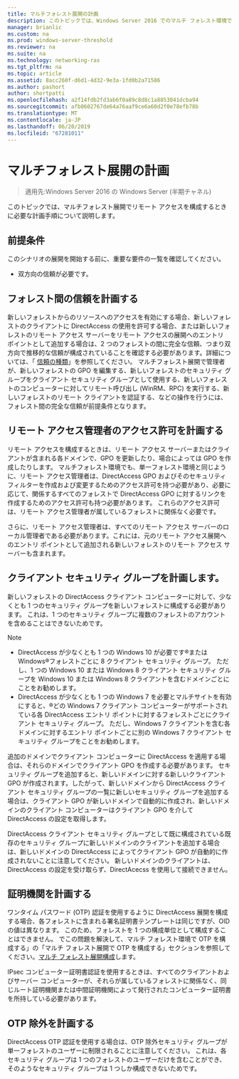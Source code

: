 ```yaml
---
title: マルチフォレスト展開の計画
description: このトピックでは、Windows Server 2016 でのマルチ フォレスト環境でのリモート アクセスの展開ガイドの一部です。
manager: brianlic
ms.custom: na
ms.prod: windows-server-threshold
ms.reviewer: na
ms.suite: na
ms.technology: networking-ras
ms.tgt_pltfrm: na
ms.topic: article
ms.assetid: 8acc260f-d6d1-4d32-9e3a-1fd0b2a71586
ms.author: pashort
author: shortpatti
ms.openlocfilehash: a2f14fdb2fd3ab6f0a89c8d8c1a8853041dcba94
ms.sourcegitcommit: afb0602767de64a76aaf9ce6a60d2f0e78efb78b
ms.translationtype: MT
ms.contentlocale: ja-JP
ms.lasthandoff: 06/20/2019
ms.locfileid: "67281011"
---
```

# <a name="plan-a-multi-forest-deployment"></a>マルチフォレスト展開の計画

>適用先:Windows Server 2016 の Windows Server (半期チャネル)

このトピックでは、マルチフォレスト展開でリモート アクセスを構成するときに必要な計画手順について説明します。  
  
## <a name="prerequisites"></a>前提条件  
このシナリオの展開を開始する前に、重要な要件の一覧を確認してください。  
  
-   双方向の信頼が必要です。  
  
## <a name="plan-trust-between-forests"></a>フォレスト間の信頼を計画する  
新しいフォレストからのリソースへのアクセスを有効にする場合、新しいフォレストのクライアントに DirectAccess の使用を許可する場合、または新しいフォレストのリモート アクセス サーバーをリモート アクセスの展開へのエントリ ポイントとして追加する場合は、2 つのフォレストの間に完全な信頼、つまり双方向で推移的な信頼が構成されていることを確認する必要があります。詳細については、「 [信頼の種類](https://technet.microsoft.com/library/cc775736.aspx)」を参照してください。 マルチフォレスト展開で管理者が、新しいフォレストの GPO を編集する、新しいフォレストのセキュリティ グループをクライアント セキュリティ グループとして使用する、新しいフォレストのコンピューターに対してリモート呼び出し (WinRM、RPC) を実行する、新しいフォレストのリモート クライアントを認証する、などの操作を行うには、フォレスト間の完全な信頼が前提条件となります。  
  
## <a name="plan-remote-access-administrator-permissions"></a>リモート アクセス管理者のアクセス許可を計画する  
リモート アクセスを構成するときは、リモート アクセス サーバーまたはクライアントが含まれる各ドメインで、GPO を更新したり、場合によっては GPO を作成したりします。 マルチフォレスト環境でも、単一フォレスト環境と同じように、リモート アクセス管理者は、DirectAccess GPO およびそのセキュリティ フィルターを作成および変更するためのアクセス許可を持つ必要があり、必要に応じて、関係するすべてのフォレストで DirectAccess GPO に対するリンクを作成するためのアクセス許可も持つ必要があります。 これらのアクセス許可は、リモート アクセス管理者が属しているフォレストに関係なく必要です。  
  
さらに、リモート アクセス管理者は、すべてのリモート アクセス サーバーのローカル管理者である必要があります。これには、元のリモート アクセス展開へのエントリ ポイントとして追加される新しいフォレストのリモート アクセス サーバーも含まれます。  
  
## <a name="ClientSG"></a>クライアント セキュリティ グループを計画します。  
新しいフォレストの DirectAccess クライアント コンピューターに対して、少なくとも 1 つのセキュリティ グループを新しいフォレストに構成する必要があります。 これは、1 つのセキュリティ グループに複数のフォレストのアカウントを含めることはできないためです。  
  
> [!NOTE]  
> -   DirectAccess が少なくとも 1 つの Windows 10 が必要です&reg;または Windows&reg;フォレストごとに 8 クライアント セキュリティ グループ。 ただし、1 つの Windows 10 または Windows 8 クライアント セキュリティ グループを Windows 10 または Windows 8 クライアントを含むドメインごとにことをお勧めします。  
> -   DirectAccess が少なくとも 1 つの Windows 7 を必要とマルチサイトを有効にすると、&reg;どの Windows 7 クライアント コンピューターがサポートされている各 DirectAccess エントリ ポイントに対するフォレストごとにクライアント セキュリティ グループ。 ただし、Windows 7 クライアントを含む各ドメインに対するエントリ ポイントごとに別の Windows 7 クライアント セキュリティ グループをことをお勧めします。  
>   
> 追加のドメインでクライアント コンピューターに DirectAccess を適用する場合は、それらのドメインでクライアント GPO を作成する必要があります。 セキュリティ グループを追加すると、新しいドメインに対する新しいクライアント GPO が作成されます。したがって、新しいドメインから DirectAccess クライアント セキュリティ グループの一覧に新しいセキュリティ グループを追加する場合は、クライアント GPO が新しいドメインで自動的に作成され、新しいドメインのクライアント コンピューターはクライアント GPO を介して DirectAccess の設定を取得します。  
>   
> DirectAccess クライアント セキュリティ グループとして既に構成されている既存のセキュリティ グループに新しいドメインのクライアントを追加する場合は、新しいドメインの DirectAccess によってクライアント GPO が自動的に作成されないことに注意してください。 新しいドメインのクライアントは、DirectAccess の設定を受け取らず、DirectAcecss を使用して接続できません。  
  
## <a name="plan-certification-authorities"></a>証明機関を計画する  
ワンタイム パスワード (OTP) 認証を使用するように DirectAccess 展開を構成する場合、各フォレストに含まれる署名証明書テンプレートは同じですが、OID の値は異なります。 このため、フォレストを 1 つの構成単位として構成することはできません。 でこの問題を解決して、マルチ フォレスト環境で OTP を構成する」の「マルチ フォレスト展開で OTP を構成する」セクションを参照してください。[マルチ フォレスト展開構成](Configure-a-Multi-Forest-Deployment.md)します。  
  
IPsec コンピューター証明書認証を使用するときは、すべてのクライアントおよびサーバー コンピューターが、それらが属しているフォレストに関係なく、同じルート証明機関または中間証明機関によって発行されたコンピューター証明書を所持している必要があります。  
  
## <a name="plan-otp-exemptions"></a>OTP 除外を計画する  
DirectAccess OTP 認証を使用する場合は、OTP 除外セキュリティ グループが単一フォレストのユーザーに制限されることに注意してください。 これは、各セキュリティ グループは 1 つのフォレストのユーザーだけを含むことができ、そのようなセキュリティ グループは 1 つしか構成できないためです。  
  


